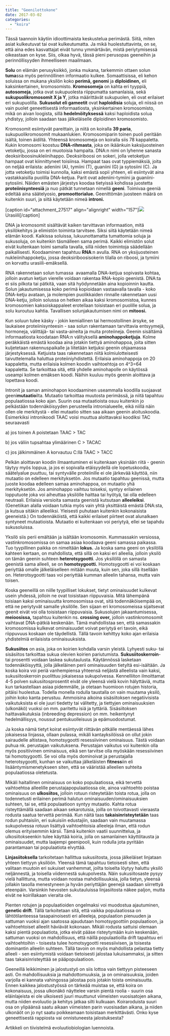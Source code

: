 ```yaml
---
title: "Geenilottokone"
date: 2017-03-02
categories: 
  - "koira"
---
```


Tässä taannoin käytiin idioottimaista keskustelua perimästä. Siitä, miten asiat kulkeutuvat tai ovat kulkeutumatta. Ja mikä huolestuttavinta, on se, että aina edes kasvattajat eivät tunnu ymmärtävän, mistä periytymisessä oikeastaan on kyse. Siis, olkaa hyvä, tässä pieni perusopas geeneihin ja perinnöllisyyden ihmeelliseen maailmaan.<!--more-->

**Solu** on elämän perusyksikkö, jonka mukana, tarkemmin ottaen solun **tuma**ssa myös perinnöllinen informaatio kulkee. Somaattisissa, eli kehon soluissa on mukana yksilön koko **perimä, genomi** ja **diploidinen,** eli kaksinkertainen, kromosomisto. **Kromosomeja** on kahta eri tyyppiä, **autosomeja**, jotka ovat sukupuolesta riippumatta samanlaisia, sekä **sukupuolikromosomit X ja Y**, jotka määrittävät sukupuolen, eli ovat erilaiset eri sukupuolilla. **Sukusolut eli gameetit** ovat **haploidisia** soluja, eli niissä on vain puolet geneettisestä informaatiosta, yksinkertainen kromosomisto, mikä on aivan loogista, sillä **hedelmöityksessä** kaksi haploidista solua yhdistyy, jolloin saadaan taas jälkeläiselle diploidinen kromosomisto.

Kromosomit esiintyvät pareittain, ja niitä on koiralla **39 paria**, sukupuolikromosomit mukaanlukien. Kromosomiparin toinen puoli peritään isältä, toinen äidiltä. Yhteensä kromosomeja on koiralla siis 78 kappaletta. Kukin kromosomi koostuu **DNA-rihmasta**, joka on ikäänkuin kaksijuosteinen vetoketju, jossa on eri muotoisia hampaita. DNA:n nimi on lyhenne sanasta deoksiriboosinukleiinihappo. Deoksiriboosi on sokeri, jolla vetoketjun hampaat ovat kiinnittyneet toisiinsa. Hampaat taas ovat typpiemäksiä, joita on neljää erilaista: adeniini (A), tymiini (T), guaniini (G) ja sytosiini (C). Ja jotta vetoketju toimisi kunnolla, kaksi emästä sopii yhteen, eli esiintyvät aina vastakkaisilla puolilla DNA-ketjua. Parit ovat adeniini-tymiini ja guaniini-sytosiini. Näiden emästen järjestys koodaa tietyissä kohdissa juostetta **proteiinisynteesiä** ja nuo pätkät tunnetaan nimellä **geeni**. Toimivaa geeniä edeltää aina säätelyosio, **promoottorialue.** Geenittömän juosteen määrä on kuitenkin suuri, ja siitä käytetään nimeä **introni.**

\[caption id="attachment\_27517" align="alignright" width="157"\]![](images/urasiili.jpg) Urasiili\[/caption\]

DNA ja kromosomit sisältävät kaiken tarvittavan informaation, mitä yksilökehitys ja elimistön toiminta tarvitsee. Siksi siitä käytetään nimeä elämän koodi. Kaikissa soluissa, lukuunottamatta tumattomia soluja ja sukusoluja, on kuitenkin täsmälleen sama perimä. Kaikki elimistön solut eivät kuitenkaan toimi samalla tavalla, sillä niiden toimintoja säädellään paikallisesti. Koodaaminen tapahtuu **RNA**:n avulla. RNA on yksijuosteinen nukleiinihappoketju, jossa deoksiriboosisokerin tilalla on riboosi, ja tymiini on korvattu urasiili-emäksellä.

RNA rakennetaan solun tumassa  avaamalla DNA-ketjua sopivasta kohtaa, jolloin avatun ketjun vierelle voidaan rakentaa RNA-kopio geenistä. DNA:ta ei siis pilkota tai pätkitä, vaan sitä hyödynnetään aina kopioinnin kautta. Solun jakautumisessa koko perimä kopioidaan vastaavalla tavalla - koko DNA-ketju avataan, ja molempien puolikkaiden rinnalle rakennetaan uusi DNA-ketju, jolloin solussa on hetken aikaa kaksi kromosomistoa, kunnes kromosomien kaksoiskappaleet erotellaan toisistaan eri puolille solua, ja solu kuroutuu kahtia. Tavallisen solunjakautumisen nimi on **mitoosi.**

Kun soluun tulee käsky - jokin kemiallinen tai hermostollinen ärsyke, se laukaisee proteiinisynteesin - saa solun rakentamaan tarvittavia entsyymejä, hormoneja, välittäjä- tai vasta-aineita ja muita proteiineja. Geenin sisältämä informaatiosta koodataan RNA:n välityksellä **aminohappoketjuja**. Kolme peräkkäistä emästä koodaa aina jotakin tiettyä aminohappoa, joita sitten kuljetetaan rakennuspaikalle ja liitetään ketjuksi geenin ohjaamassa järjestyksessä. Ketjuista taas rakennetaan niitä kolmiulotteisesti taivuttelemalla haluttua proteiiniyhdistettä. Erilaisia aminohappoja on 20 kappaletta, mutta erilaisia kolmen koodin vaihtoehtoja on 4^3=64 kappaletta. Se tarkoittaa sitä, että yhdelle aminohapolle on käytössä useampi kolmen emäksen koodi. Näihin kuuluu myös geenin aloittava ja lopettava koodi.

Intronit ja saman aminohapon koodaaminen useammalla koodilla suojaavat geeni**mutaatio**ilta. Mutaatio tarkoittaa muutosta perimässä, ja niitä tapahtuu populaatiossa koko ajan. Suurin osa mutaatioista osuu kuitenkin jo pelkästään todennäköisyyden perusteella intronialueelle, eikä niillä näin ollen ole merkitystä - ellei mutaatio sitten saa aikaan geenin aloituskoodia. Esimerkiksi intronikoodi TAAC voisi muuttua aloittavaksi koodiksi TAC seuraavasti

a) jos toinen A poistetaan TAAC > TAC

b) jos väliin tupsahtaa ylimäärinen C > TACAC

c) jos jälkimmäinen A korvautuu C:llä TAAC > TACC

Pelkän aloittavan koodin ilmaantuminen ei kuitenkaan yksinään riitä - geenin täytyy myös loppua, ja jos ei sopivalla etäisyydellä ole lopetuskoodia, säätelyalue puuttuu, tai syntyvälle proteiinille ei ole järkevää käyttöä, niin mutaatio on edelleen merkityksetön. Jos mutaatio tapahtuu geenissä, mutta juoste koodaa edelleen samaa aminohappoa, on mutaatio yhä merkityksetön. Jos aminohappo vaihtuu toiseksi, syntyy erilainen lopputuote joka voi aiheuttaa yksilölle haittaa tai hyötyä, tai olla edelleen neutraali. Erilaisia versioita samasta geenistä kutsutaan **alleeleiksi**. (Genetiikan alalla voidaan tutkia myös vain yhtä yksittäistä emästä DNA:sta, ja kutsua sitäkin alleeliksi. Yleisesti puhutaan kuitenkin kokonaisista geeneistä.) On todennäköistä, että kaikki erilaiset piirteet ovat alunalkaen syntyneet mutaatioista. Mutaatio ei kuitenkaan voi periytyä, ellei se tapahdu sukusoluissa.

Yksilö siis perii emältään ja isältään kromosomin. Kummassakin versiossa, vastinkromosomissa on samaa asiaa koodaava geeni samassa paikassa. Tuo tyypillinen paikka on nimeltään **lokus.** Ja koska sama geeni on yksilöllä kahteen kertaan, on mahdollista, että sillä on kaksi eri alleelia, jolloin yksilö on tämän geenin suhteen **heterotsygootti**. Jos yksilöllä on samasta geenistä sama alleeli, se on **homotsygootti.** Homotsygootti ei voi koskaan periyttää omalle jälkeläiselleen mitään muuta, kuin sen, joka sillä itsellään on. Heterotsygootti taas voi periyttää kumman alleelin tahansa, mutta vain toisen.

Koska geeneillä on niille tyypilliset lokukset, tietyt ominaisuudet kulkevat usein yhdessä, jolloin ne ovat toisistaan riippuvaisia. Mitä lähempänä toisiaan kaksi ominaisuutta kromosomissa ovat, sitä todennäköisempää on, että ne periytyvät samalle yksilölle. Sen sijaan eri kromosomeissa sijaitsevat geenit eivät voi olla toisistaan riippuvaisia. Sukusolujen jakaantumisessa, **meioosissa,** tapahtuu kuitenkin ns. **crossing over,** jolloin vastinkromosomit vaihtavat DNA-pätkiä keskenään. Tämä mahdollistaa sen, että samassakin kromosomissa kulkevat ominaisuudet voivat periytyä eri tavoin, eikä riippuvuus koskaan ole täydellistä. Tällä tavoin kehittyy koko ajan erilaisia yhdistelmiä erilaisista ominaisuuksista.

**Sukusiitos** on asia, joka on koirien kohdalla varsin yleistä. Lyhyesti suku- tai sisäsiitos tarkoittaa sukua olevien koirien pariutumista. **Sukusiitoskerroin**\- tai prosentti voidaan laskea sukutaulusta. Käytännössä lasketaan todennäköisyyttä, jolla jälkeläinen perii ominaisuuden tietyltä esi-isältään. Ja koska koira voi periä vanhempiensa yhteensä neljästä alleelista vain kaksi, sukusiitoskerroin puolittuu jokaisessa sukupolvessa. Kennelliiton ilmoittamat 4-5 polven sukusiitosprosentit eivät ole yleensä vielä kovin hälyttäviä, mutta kun tarkastellaan asiaa pidemmälle, ja otetaan huomioon rotujen historia, pitäisi huolestua. Todella monella rodulla taustalla on vain muutama yksilö, joihin koko kanta perustuu. Ammoisina aikoina sisäsiitoksen negatiivisista vaikutuksista ei ole juuri tiedetty tai välitetty, ja tiettyjen ominaisuuksien (ulkonäkö) vuoksi on mm. paritettu isiä ja tyttäriä. Sisäsiitoksen haittavaikutuksia (inbreeding depression) on mm. heikentynyt hedelmällisyys, noussut pentukuolleisuus ja epämuodostumat.

Ja koska nämä tietyt koirat esiintyvät riittävän pitkälle mentäessä lähes jokaisessa linjassa, ollaan pulassa, mikäli kantayksilöissä on ollut jokin sairaudelle altistava, homotsygootti resessiivinen ominaisuus. Tästä voidaan puhua nk. perustajan vaikutuksena. Perustajan vaikutus voi kuitenkin olla myös positiivinen ominaisuus, eikä sen tarvitse olla myöskään resessiivinen tai homotsygootti. Se voi olla myös dominoivat ja perustajalla heterotsygootti, kunhan se vaikuttaa jälkeläisten **fitness**iin eli lisääntymismenetykseen siten, että se vääristää alleelien suhteita populaatiossa oletetusta.

Mikäli haitallinen ominaisuus on koko populaatiossa, eikä tervettä vaihtoehtoa alleelille perustajapopulaatiossa ole, ainoa vaihtoehto poistaa ominaisuus on **ulkosiitos,** jolloin rotuun risteytetään toista rotua, jolla on todennetusti erilainen perimä halutun ominaisuuden/ominaisuuksien suhteen, tai se, että populaatioon syntyy mutaatio. Kahta rotua risteyttämällä saadaan aikaan sekarotuisia, joilla on toivottavasti vieraasta rodusta saatua tervettä perimää. Kun näitä taas **takaisinristeytetään** taas rodun puhtaisiin, eri sukuisiin edustajiin, saadaan vain muutamassa sukupolvessa rotuun lisättyä vaihtoehtoisia alleeleja ilman, että rodun olemus erityisemmin kärsii. Tämä kuitenkin vaatii suunnittelua, ja ulkosiitokseenkin tulee käyttää koiria, jolla on samanlainen käyttötausta ja ominaisuudet, mutta laajempi geenipooli, kuin rodulla jota pyritään parantamaan tai populaatiota elvyttää.

**Linjasiitoksella** tarkoitetaan hallittua sukusiitosta, jossa jälkeläiset linjataan yhteen tiettyyn yksilöön. Yleensä tämä tapahtuu tietoisesti siten, että valitaan muutoin eri sukuiset vanhemmat, joilta toiselta löytyy haluttu yksilö neljännestä, ja toisella viidennestä sukupolvesta. Näin sukusiitosaste pysyy vielä hallittuna, mutta voidaan nostaa mahdollisuuksia, jolla tietyn, yleensä jollakin tasolla menestyneen ja hyvän periyttäjän geenejä saadaan siirrettyä eteenpäin. Varsinkin hevosten sukutauluissa linjasiitosta näkee paljon, mutta eivät ne koirillakaan vieraita ole.

Pienten rotujen ja populaatioiden ongelmaksi voi muodostua ajautuminen, **genetic drift**. Tällä tarkoitetaan sitä, että vaikka populaatiossa on lähtötilanteessa tasapainoisesti eri alleeleja, populaation pienuuden ja sattuman vuoksi ajan saatossa ajaudutaan homotsygoottiin populaatioon, ja vaihtoehtoiset alleelit häviävät kokonaan. Mikäli rodusta sattuisi olemaan kaksi pientä populaatiota, jotka eivät pääse risteytymään kuin keskenään, sattuman vuoksi on mahdollisuus, että näillä populaatioilla drift tapahtuu eri vaihtoehtoihin - toisesta tulee homotsygootti resessiivisen, ja toisesta dominantin alleelin suhteen. Tällä tavoin on myös mahdollista pelastaa tietty alleeli - sen esiintymistä voidaan tietoisesti jalostaa lukuisammaksi, ja sitten taas takaisinristeyttää se pääpopulaatioon.

Geeneillä leikkiminen ja jalostustyö on siis lottoa vain tiettyyn pisteeseen asti. On mahdollisuuksia ja mahdottomuuksia, ja on ominaisuuksia, joiden varjolla ei kannata vahingossa jalostaa pois jotakin toista ominaisuutta. Ennen kaikkea jalostustyössä on tärkeää muistaa se, että koira on kokonaisuus, jossa ulkonäkö näyttelee varsin pientä roolia - suurin osa eläinlajeista ei ole ulkoisesti juuri muuttunut viimeisten vuosisatojen aikana, mutta niiden evoluutio ja kehitys jatkaa silti kulkuaan. Koiraroduista suuri osa on ylipäänsä saatu aikaan viimeisten parin vuosisadan aikana, ja niiden ulkonäöt on jo nyt saatu poikkeamaan toisistaan merkittävästi. Onko kyse geneettisestä rappiosta vai onnistuneesta jalostuksesta?

Artikkeli on tiivistelmä evoluutiobiologian luennoista.
